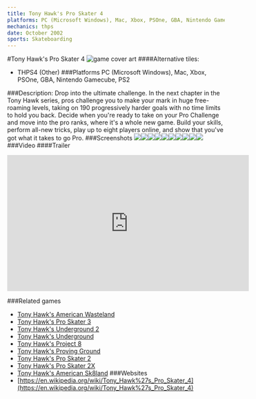 ```yaml
---
title: Tony Hawk's Pro Skater 4
platforms: PC (Microsoft Windows), Mac, Xbox, PSOne, GBA, Nintendo Gamecube, PS2
mechanics: thps
date: October 2002
sports: Skateboarding
---
```

#Tony Hawk's Pro Skater 4
![game cover art](//images.igdb.com/igdb/image/upload/t_cover_big/shets6vcsxahsswmiodj.jpg "Logo Title Text 1")
####Alternative tiles:
* THPS4 (Other)
###Platforms
PC (Microsoft Windows), Mac, Xbox, PSOne, GBA, Nintendo Gamecube, PS2

###Description:
Drop into the ultimate challenge. In the next chapter in the Tony Hawk series, pros challenge you to make your mark in huge free-roaming levels, taking on 190 progressively harder goals with no time limits to hold you back. Decide when you're ready to take on your Pro Challenge and move into the pro ranks, where it's a whole new game. Build your skills, perform all-new tricks, play up to eight players online, and show that you've got what it takes to go Pro.
###Screenshots
<a target="_blank" rel="noopener noreferrer" href="//images.igdb.com/igdb/image/upload/t_cover_big/rkomdmvitabm12zyoiwd.jpg"><img src="//images.igdb.com/igdb/image/upload/t_thumb/rkomdmvitabm12zyoiwd.jpg"/></a><a target="_blank" rel="noopener noreferrer" href="//images.igdb.com/igdb/image/upload/t_cover_big/lahdqa9ilpww22fjqcik.jpg"><img src="//images.igdb.com/igdb/image/upload/t_thumb/lahdqa9ilpww22fjqcik.jpg"/></a><a target="_blank" rel="noopener noreferrer" href="//images.igdb.com/igdb/image/upload/t_cover_big/rbjgfdd9nqn2o6ixvptc.jpg"><img src="//images.igdb.com/igdb/image/upload/t_thumb/rbjgfdd9nqn2o6ixvptc.jpg"/></a><a target="_blank" rel="noopener noreferrer" href="//images.igdb.com/igdb/image/upload/t_cover_big/jrenydprb7xt8ovfu2l8.jpg"><img src="//images.igdb.com/igdb/image/upload/t_thumb/jrenydprb7xt8ovfu2l8.jpg"/></a><a target="_blank" rel="noopener noreferrer" href="//images.igdb.com/igdb/image/upload/t_cover_big/le7vseuc4cpzdhtyqm4b.jpg"><img src="//images.igdb.com/igdb/image/upload/t_thumb/le7vseuc4cpzdhtyqm4b.jpg"/></a><a target="_blank" rel="noopener noreferrer" href="//images.igdb.com/igdb/image/upload/t_cover_big/dbv5w3nydcpjbrljxurj.jpg"><img src="//images.igdb.com/igdb/image/upload/t_thumb/dbv5w3nydcpjbrljxurj.jpg"/></a><a target="_blank" rel="noopener noreferrer" href="//images.igdb.com/igdb/image/upload/t_cover_big/wbzra7ik6tlzwoldsxvc.jpg"><img src="//images.igdb.com/igdb/image/upload/t_thumb/wbzra7ik6tlzwoldsxvc.jpg"/></a><a target="_blank" rel="noopener noreferrer" href="//images.igdb.com/igdb/image/upload/t_cover_big/xbhqizwfadqtgp5buwzh.jpg"><img src="//images.igdb.com/igdb/image/upload/t_thumb/xbhqizwfadqtgp5buwzh.jpg"/></a><a target="_blank" rel="noopener noreferrer" href="//images.igdb.com/igdb/image/upload/t_cover_big/hpelj8u4xdcnnfisw5sk.jpg"><img src="//images.igdb.com/igdb/image/upload/t_thumb/hpelj8u4xdcnnfisw5sk.jpg"/></a><a target="_blank" rel="noopener noreferrer" href="//images.igdb.com/igdb/image/upload/t_cover_big/xjzmmyde7eqpcyhn2ipr.jpg"><img src="//images.igdb.com/igdb/image/upload/t_thumb/xjzmmyde7eqpcyhn2ipr.jpg"/></a>
###Video
####Trailer

<iframe width="560" height="315" src="https://www.youtube.com/embed/m21jj_0ql04" frameborder="0" allowfullscreen></iframe>

###Related games
* [Tony Hawk's American Wasteland](/games/tony-hawk-s-american-wasteland-7219/)
* [Tony Hawk's Pro Skater 3](/games/tony-hawk-s-pro-skater-3-914/)
* [Tony Hawk's Underground 2](/games/tony-hawk-s-underground-2-2699/)
* [Tony Hawk's Underground](/games/tony-hawk-s-underground-2698/)
* [Tony Hawk's Project 8](/games/tony-hawk-s-project-8-6204/)
* [Tony Hawk's Proving Ground](/games/tony-hawk-s-proving-ground-2700/)
* [Tony Hawk's Pro Skater 2](/games/tony-hawk-s-pro-skater-2-913/)
* [Tony Hawk's Pro Skater 2X](/games/tony-hawks-pro-skater-2x-47325/)
* [Tony Hawk's American Sk8land](/games/tony-hawk-s-american-sk8land-6643/)
###Websites
* [https://en.wikipedia.org/wiki/Tony_Hawk%27s_Pro_Skater_4](https://en.wikipedia.org/wiki/Tony_Hawk%27s_Pro_Skater_4)
